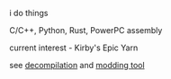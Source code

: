 i do things

C/C++, Python, Rust, PowerPC assembly

current interest - Kirby's Epic Yarn

see [decompilation](https://github.com/Swiftshine/key) and [modding tool](https://github.com/Swiftshine/Quilt)
